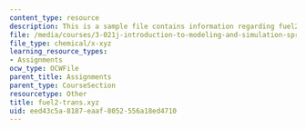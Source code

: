 ```yaml
---
content_type: resource
description: This is a sample file contains information regarding fuel2-trans.xyz.
file: /media/courses/3-021j-introduction-to-modeling-and-simulation-spring-2012/eed43c5a8187eaaf8052556a18ed4710_fuel2-trans.xyz
file_type: chemical/x-xyz
learning_resource_types:
- Assignments
ocw_type: OCWFile
parent_title: Assignments
parent_type: CourseSection
resourcetype: Other
title: fuel2-trans.xyz
uid: eed43c5a-8187-eaaf-8052-556a18ed4710
---
```

